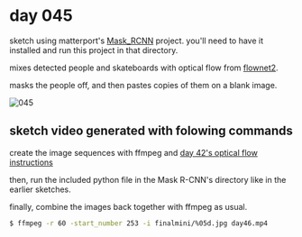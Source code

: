 # day 045

sketch using matterport's [Mask_RCNN](https://github.com/matterport/Mask_RCNN) project. you'll need to have it installed and run this project in that directory.

mixes detected people and skateboards with optical flow from [flownet2](https://github.com/lmb-freiburg/flownet2-docker). 

masks the people off, and then pastes copies of them on a blank image.

![045](https://github.com/burningion/daily-sketches/raw/master/045/images/00575.jpg)

## sketch video generated with folowing commands

create the image sequences with ffmpeg and [day 42's optical flow instructions](https://github.com/burningion/daily-sketches/tree/master/042)

then, run the included python file in the Mask R-CNN's directory like in the earlier sketches.

finally, combine the images back together with ffmpeg as usual.

```bash
$ ffmpeg -r 60 -start_number 253 -i finalmini/%05d.jpg day46.mp4
```
